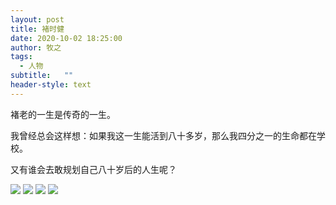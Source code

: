 ```yaml
---
layout: post
title: 褚时健
date: 2020-10-02 18:25:00
author: 牧之
tags: 
  - 人物
subtitle:   ""
header-style: text
---
```



褚老的一生是传奇的一生。

我曾经总会这样想：如果我这一生能活到八十多岁，那么我四分之一的生命都在学校。

又有谁会去敢规划自己八十岁后的人生呢？

![](https://gitee.com/cseve/img/raw/master/img/20201115220229.png)
![](https://gitee.com/cseve/img/raw/master/img/20201115220230.png)
![](https://gitee.com/cseve/img/raw/master/img/20201115220232.png)
![](https://gitee.com/cseve/img/raw/master/img/20201115220231.png)

